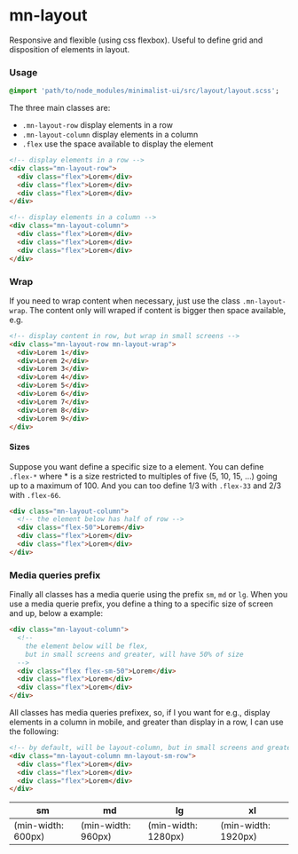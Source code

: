 # mn-layout

Responsive and flexible (using css flexbox). Useful to define grid and disposition of elements in layout.

### Usage

```sass
@import 'path/to/node_modules/minimalist-ui/src/layout/layout.scss';
```

The three main classes are:

- `.mn-layout-row` display elements in a row
- `.mn-layout-column` display elements in a column
- `.flex` use the space available to display the element

```html
<!-- display elements in a row -->
<div class="mn-layout-row">
  <div class="flex">Lorem</div>
  <div class="flex">Lorem</div>
  <div class="flex">Lorem</div>
</div>
```

```html
<!-- display elements in a column -->
<div class="mn-layout-column">
  <div class="flex">Lorem</div>
  <div class="flex">Lorem</div>
  <div class="flex">Lorem</div>
</div>
```

### Wrap

If you need to wrap content when necessary, just use the class `.mn-layout-wrap`. The content only will wraped if content is bigger then space available, e.g.

```html
<!-- display content in row, but wrap in small screens -->
<div class="mn-layout-row mn-layout-wrap">
  <div>Lorem 1</div>
  <div>Lorem 2</div>
  <div>Lorem 3</div>
  <div>Lorem 4</div>
  <div>Lorem 5</div>
  <div>Lorem 6</div>
  <div>Lorem 7</div>
  <div>Lorem 8</div>
  <div>Lorem 9</div>
</div>
```

#### Sizes

Suppose you want define a specific size to a element. You can define `.flex-*` where * is a size restricted to multiples of five (5, 10, 15, ...) going up to a maximum of 100. And you can too define 1/3 with `.flex-33` and 2/3 with `.flex-66`.

```html
<div class="mn-layout-column">
  <!-- the element below has half of row -->
  <div class="flex-50">Lorem</div>
  <div class="flex">Lorem</div>
  <div class="flex">Lorem</div>
</div>
```

### Media queries prefix

Finally all classes has a media querie using the prefix `sm`, `md` or `lg`. When you use a media querie prefix, you define a thing to a specific size of screen and up, below a example: 

```html
<div class="mn-layout-column">
  <!-- 
    the element below will be flex, 
    but in small screens and greater, will have 50% of size 
  -->
  <div class="flex flex-sm-50">Lorem</div>
  <div class="flex">Lorem</div>
  <div class="flex">Lorem</div>
</div>
```

All classes has media queries prefixex, so, if I you want for e.g., display elements in a column in mobile, and greater than display in a row, I can use the following:

```html
<!-- by default, will be layout-column, but in small screens and greater, will be a row -->
<div class="mn-layout-column mn-layout-sm-row">
  <div class="flex">Lorem</div>
  <div class="flex">Lorem</div>
  <div class="flex">Lorem</div>
</div>
```

sm | md | lg | xl
------------ | ------------- | ------------- | -------------
(min-width: 600px) | (min-width: 960px) | (min-width: 1280px) | (min-width: 1920px)

